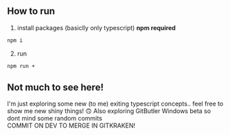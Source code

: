 ## How to run
1. install packages (basiclly only typescript) **npm required**
```sh
npm i
```
2. run
```sh
npm run +
```

## Not much to see here!
I'm just exploring some new (to me) exiting typescript concepts.. feel free to show me new shiny things! 🙃
Also exploring GitButler Windows beta so dont mind some random commits<br>
COMMIT ON DEV TO MERGE IN GITKRAKEN!